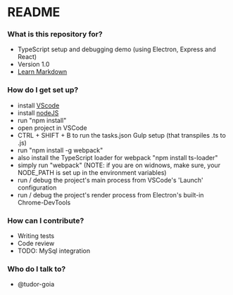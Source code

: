 # README #

### What is this repository for? ###

* TypeScript setup and debugging demo (using Electron, Express and React)
* Version 1.0
* [Learn Markdown](https://bitbucket.org/tutorials/markdowndemo)

### How do I get set up? ###

* install [VScode](http://code.visualstudio.com/)
* install [nodeJS](https://nodejs.org/en/)
* run "npm install"
* open project in VSCode
* CTRL + SHIFT + B to run the tasks.json Gulp setup (that transpiles .ts to .js)
* run "npm install -g webpack"
* also install the TypeScript loader for webpack "npm install ts-loader"
* simply run "webpack" (NOTE: if you are on widnows, make sure, your NODE_PATH is set up in the environment variables)
* run / debug the project's main process from VSCode's 'Launch' configuration
* run / debug the project's render process from Electron's built-in Chrome-DevTools

### How can I contribute? ###

* Writing tests
* Code review
* TODO: MySql integration

### Who do I talk to? ###

* @tudor-goia